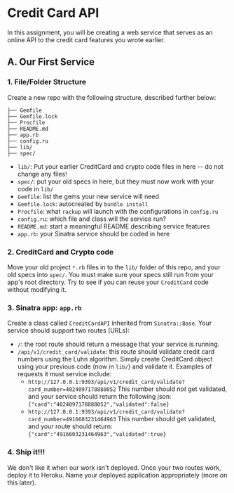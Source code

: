 # Credit Card API

In this assignment, you will be creating a web service that serves as an online API to the  credit card features you wrote earlier.

## A. Our First Service
### 1. File/Folder Structure
Create a new repo with the following structure, described further below:
```
├── Gemfile
├── Gemfile.lock
├── Procfile
├── README.md
├── app.rb
├── config.ru
├── lib/
├── spec/
```

- `lib/`: Put your earlier CreditCard and crypto code files in here -- do not change any files!
- `spec/`: put your old specs in here, but they must now work with your code in `lib/`
- `Gemfile`: list the gems your new service will need
- `Gemfile.lock`: autocreated by `bundle install`
- `Procfile`: what `rackup` will launch with the configurations in `config.ru`
- `config.ru`: which file and class will the service run?
- `README.md`: start a meaningful README describing service features
- `app.rb`: your Sinatra service should be coded in here

### 2. CreditCard and Crypto code
Move your old project `*.rb` files in to the `lib/` folder of this repo, and your old specs into `spec/`. You must make sure your specs still run from your app's root directory. Try to see if you can reuse your `CreditCard` code without modifying it.

### 3. Sinatra app: `app.rb`

Create a class called `CreditCardAPI` inherited from `Sinatra::Base`. Your service should support two routes (URLs):
- `/`: the root route should return a message that your service is running.
- `/api/v1/credit_card/validate`: this route should validate credit card numbers using the Luhn algorithm. Simply create CreditCard object using your previous code (now in `lib/`) and validate it. Examples of requests it must service include:
  - `http://127.0.0.1:9393/api/v1/credit_card/validate?card_number=4024097178888052`
  This number should *not* get validated, and your service should return the following json:
  `{"card":"4024097178888052","validated":false}`
  - `http://127.0.0.1:9393/api/v1/credit_card/validate?card_number=4916603231464963`
  This number should get validated, and your route should return: `{"card":"4916603231464963","validated":true}`

### 4. Ship it!!!

We don't like it when our work isn't deployed. Once your two routes work, deploy it to Heroku. Name your deployed application appropriately (more on this later).
